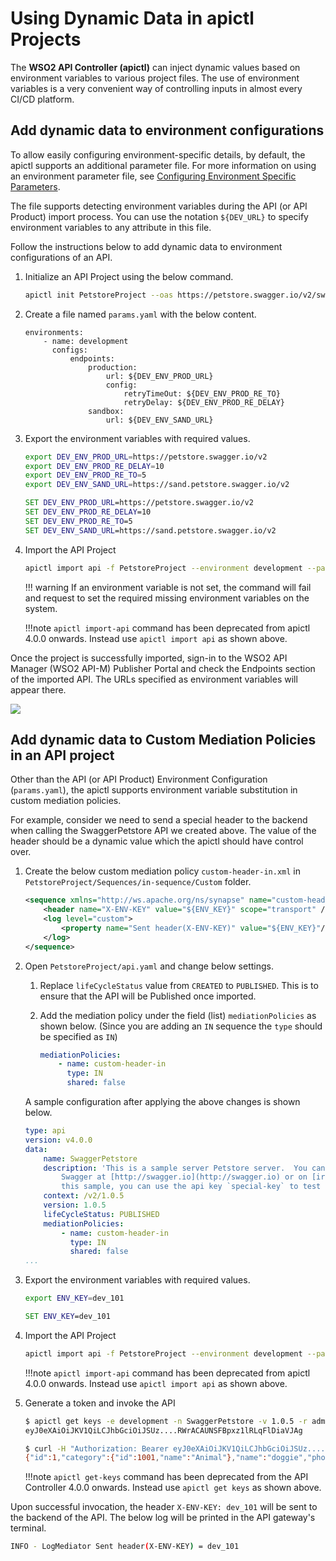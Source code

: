 #  Using Dynamic Data in apictl Projects

The **WSO2 API Controller (apictl)** can inject dynamic values based on environment variables to various project files. The use of environment variables is a very convenient way of controlling inputs in almost every CI/CD platform.

## Add dynamic data to environment configurations

To allow easily configuring environment-specific details, by default, the apictl supports an additional parameter file. For more information on using an environment parameter file, see [Configuring Environment Specific Parameters]({{base_path}}/install-and-setup/setup/api-controller/advanced-topics/configuring-environment-specific-parameters). 

The file supports detecting environment variables during the API (or API Product) import process. You can use the notation `${DEV_URL}` to specify environment variables to any attribute in this file. 

Follow the instructions below to add dynamic data to environment configurations of an API.

1. Initialize an API Project using the below command.

    ```bash
    apictl init PetstoreProject --oas https://petstore.swagger.io/v2/swagger.json
    ```

2.  Create a file named `params.yaml` with the below content.

    ```
    environments:
        - name: development
          configs:
              endpoints:
                  production:
                      url: ${DEV_ENV_PROD_URL}
                      config:
                          retryTimeOut: ${DEV_ENV_PROD_RE_TO}
                          retryDelay: ${DEV_ENV_PROD_RE_DELAY}
                  sandbox:
                      url: ${DEV_ENV_SAND_URL}
    ```

3.  Export the environment variables with required values.

    ```bash tab="Linux/Mac"
    export DEV_ENV_PROD_URL=https://petstore.swagger.io/v2
    export DEV_ENV_PROD_RE_DELAY=10
    export DEV_ENV_PROD_RE_TO=5
    export DEV_ENV_SAND_URL=https://sand.petstore.swagger.io/v2
    ```

    ```bat tab="Windows"
    SET DEV_ENV_PROD_URL=https://petstore.swagger.io/v2
    SET DEV_ENV_PROD_RE_DELAY=10
    SET DEV_ENV_PROD_RE_TO=5
    SET DEV_ENV_SAND_URL=https://sand.petstore.swagger.io/v2
    ```  

4.  Import the API Project

    ```bash
    apictl import api -f PetstoreProject --environment development --params params.yaml
    ```

    !!! warning
        If an environment variable is not set, the command will fail and request to set the required missing environment variables on the system. 

    !!!note
        `apictl import-api` command has been deprecated from apictl 4.0.0 onwards. Instead use `apictl import api` as shown above.

Once the project is successfully imported, sign-in to the WSO2 API Manager (WSO2 API-M) Publisher Portal and check the Endpoints section of the imported API. The URLs specified as environment variables will appear there.

[![]({{base_path}}/assets/img/learn/api-controller/advanced-topics/dynamic-data-env-config-api-endpoints.png)]({{base_path}}/assets/img/learn/api-controller/advanced-topics/dynamic-data-env-config-api-endpoints.png) 

## Add dynamic data to Custom Mediation Policies in an API project

Other than the API (or API Product) Environment Configuration (`params.yaml`), the apictl supports environment variable substitution in custom mediation policies.

For example, consider we need to send a special header to the backend when calling the SwaggerPetstore API we created above. The value of the header should be a dynamic value which the apictl should have control over.

1. Create the below custom mediation policy `custom-header-in.xml` in `PetstoreProject/Sequences/in-sequence/Custom` folder.

    ```xml
    <sequence xmlns="http://ws.apache.org/ns/synapse" name="custom-header-in">
        <header name="X-ENV-KEY" value="${ENV_KEY}" scope="transport" />
        <log level="custom">
            <property name="Sent header(X-ENV-KEY)" value="${ENV_KEY}"/>
        </log>
    </sequence>
    ```

2. Open `PetstoreProject/api.yaml` and change below settings.

    1. Replace `lifeCycleStatus` value from `CREATED` to `PUBLISHED`. This is to ensure that the API will be Published once imported.
    2. Add the mediation policy under the field (list) `mediationPolicies` as shown below. (Since you are adding an `IN` sequence the `type` should be specified as `IN`)

       ```yaml
       mediationPolicies:
           - name: custom-header-in
             type: IN
             shared: false
       ```

    A sample configuration after applying the above changes is shown below.

    ```yaml
    type: api
    version: v4.0.0
    data:
        name: SwaggerPetstore
        description: 'This is a sample server Petstore server.  You can find out more about
            Swagger at [http://swagger.io](http://swagger.io) or on [irc.freenode.net, #swagger](http://swagger.io/irc/).  For
            this sample, you can use the api key `special-key` to test the authorization filters.'
        context: /v2/1.0.5
        version: 1.0.5
        lifeCycleStatus: PUBLISHED
        mediationPolicies:
            - name: custom-header-in
              type: IN
              shared: false
    ...
    ```

3. Export the environment variables with required values.

    ```bash tab="Linux/Mac"
    export ENV_KEY=dev_101
    ```

    ```bat tab="Windows"
    SET ENV_KEY=dev_101
    ```

4. Import the API Project

    ```bash
    apictl import api -f PetstoreProject --environment development --params params.yaml --update
    ```

    !!!note
        `apictl import-api` command has been deprecated from apictl 4.0.0 onwards. Instead use `apictl import api` as shown above.
        
5. Generate a token and invoke the API

    ```bash
    $ apictl get keys -e development -n SwaggerPetstore -v 1.0.5 -r admin
    eyJ0eXAiOiJKV1QiLCJhbGciOiJSUz....RWrACAUNSFBpxz1lRLqFlDiaVJAg

    $ curl -H "Authorization: Bearer eyJ0eXAiOiJKV1QiLCJhbGciOiJSUz....RWrACAUNSFBpxz1lRLqFlDiaVJAg" https://localhost:8243/v2/1.0.5/pet/1 -k
    {"id":1,"category":{"id":1001,"name":"Animal"},"name":"doggie","photoUrls":["img/test/dog.jpeg","img/test/dog1.jpeg"],"tags":[{"id":2001,"name":"Pet"},{"id":2002,"name":"Animal"}],"status":"available"}
    ```

    !!!note
        `apictl get-keys` command has been deprecated from the API Controller 4.0.0 onwards. Instead use `apictl get keys` as shown above.

Upon successful invocation, the header `X-ENV-KEY: dev_101` will be sent to the backend of the API. The below log will be printed in the API gateway's terminal.

```bash
INFO - LogMediator Sent header(X-ENV-KEY) = dev_101
```
